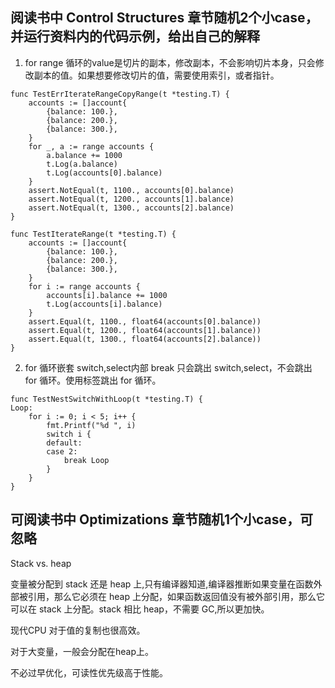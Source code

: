 ## 阅读书中 Control Structures 章节随机2个小case，并运行资料内的代码示例，给出自己的解释

1. for range 循环的value是切片的副本，修改副本，不会影响切片本身，只会修改副本的值。如果想要修改切片的值，需要使用索引，或者指针。

```
func TestErrIterateRangeCopyRange(t *testing.T) {
	accounts := []account{
		{balance: 100.},
		{balance: 200.},
		{balance: 300.},
	}
	for _, a := range accounts {
		a.balance += 1000
		t.Log(a.balance)
		t.Log(accounts[0].balance)
	}
	assert.NotEqual(t, 1100., accounts[0].balance)
	assert.NotEqual(t, 1200., accounts[1].balance)
	assert.NotEqual(t, 1300., accounts[2].balance)
}
```

```
func TestIterateRange(t *testing.T) {
	accounts := []account{
		{balance: 100.},
		{balance: 200.},
		{balance: 300.},
	}
	for i := range accounts {
		accounts[i].balance += 1000
		t.Log(accounts[i].balance)
	}
	assert.Equal(t, 1100., float64(accounts[0].balance))
	assert.Equal(t, 1200., float64(accounts[1].balance))
	assert.Equal(t, 1300., float64(accounts[2].balance))
}
```

2. for 循环嵌套 switch,select内部 break 只会跳出 switch,select，不会跳出 for 循环。使用标签跳出 for 循环。

```
func TestNestSwitchWithLoop(t *testing.T) {
Loop:
	for i := 0; i < 5; i++ {
		fmt.Printf("%d ", i)
		switch i {
		default:
		case 2:
			break Loop
		}
	}
}
```

## 可阅读书中 Optimizations 章节随机1个小case，可忽略

Stack vs. heap

变量被分配到 stack 还是 heap 上,只有编译器知道,编译器推断如果变量在函数外部被引用，那么它必须在 heap
上分配，如果函数返回值没有被外部引用，那么它可以在 stack 上分配。stack 相比 heap，不需要 GC,所以更加快。

现代CPU 对于值的复制也很高效。

对于大变量，一般会分配在heap上。

不必过早优化，可读性优先级高于性能。
